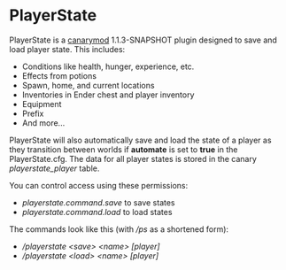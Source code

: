 PlayerState
===========

PlayerState is a [canarymod](http://www.canarymod.net/) 1.1.3-SNAPSHOT plugin designed to save and load player state. This includes:

* Conditions like health, hunger, experience, etc.
* Effects from potions
* Spawn, home, and current locations
* Inventories in Ender chest and player inventory
* Equipment
* Prefix
* And more...

PlayerState will also automatically save and load the state of a player as they transition between worlds if __automate__ is set to __true__ in the PlayerState.cfg. The data for all player states is stored in the canary _playerstate_player_ table.

You can control access using these permissions:

* _playerstate.command.save_ to save states
* _playerstate.command.load_ to load states

The commands look like this (with _/ps_ as a shortened form):

* _/playerstate &lt;save&gt; &lt;name&gt; [player]_
* _/playerstate &lt;load&gt; &lt;name&gt; [player]_
